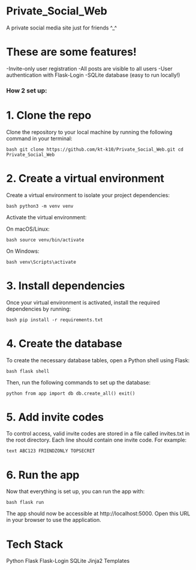 # Private_Social_Web

A private social media site just for friends ^_^

# These are some features!
-Invite-only user registration
-All posts are visible to all users
-User authentication with Flask-Login
-SQLite database (easy to run locally!)

### How 2 set up:

# 1. Clone the repo
Clone the repository to your local machine by running the following command in your terminal:

```bash git clone https://github.com/kt-k10/Private_Social_Web.git cd Private_Social_Web ```

# 2. Create a virtual environment
Create a virtual environment to isolate your project dependencies:

```bash python3 -m venv venv ```

Activate the virtual environment:

On macOS/Linux:

```bash source venv/bin/activate ```

On Windows:

```bash venv\Scripts\activate ```

# 3. Install dependencies
Once your virtual environment is activated, install the required dependencies by running:

```bash pip install -r requirements.txt ```

# 4. Create the database
To create the necessary database tables, open a Python shell using Flask:

```bash flask shell ```

Then, run the following commands to set up the database:

```python from app import db db.create_all() exit() ```

# 5. Add invite codes
To control access, valid invite codes are stored in a file called invites.txt in the root directory. Each line should contain one invite code. For example:

```text ABC123 FRIENDZONLY TOPSECRET ```

# 6. Run the app
Now that everything is set up, you can run the app with:

```bash flask run ```

The app should now be accessible at http://localhost:5000. Open this URL in your browser to use the application.

# Tech Stack
Python
Flask
Flask-Login
SQLite
Jinja2 Templates



